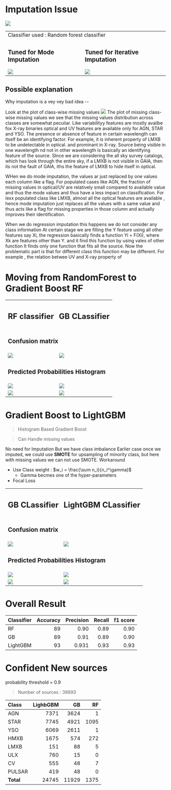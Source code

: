 # Imputation Issue 
<img src='../plots/imp_study/imputation_error.png'>
<table><tr>
<tr>
    <td colspan=2> Classifier used : Random forest classifier</td>
</tr>
<td>
<h3> Tuned for Mode Imputation </h3>
<img src='../plots/higher_models/RF_mod_tuned.jpg'>
</td>
<td>
<h3> Tuned for Iterative Imputation </h3>
<img src='../plots/higher_models/RF_rfimp_tuned.jpg'>
</td>
</tr></table>

## Possible explanation 

Why imputation is a vey vey bad idea -- 

Look at the plot of class-wise missing values 
<img src='../final_plots/missing_features.eps'>
The plot of missing class-wise missing values we see that the 
missing values distribution across classes are somewhat peculiar. 
Like variabilityy features are mostly availbe fox X-ray binaries
optical and UV features are available only for AGN, STAR and YSO. 
The presence or absence of feature in certain wavelength can 
itself be an identifying factor. For example, it is inherent property 
of LMXB to be undetectable in optical. and prominant in X-ray. 
Source being visible in one wavelength nd not in other wavelength is 
basically an identifying feature of the source. 
SInce we are considering the all sky survey catalogs, 
which has look through the entire sky, 
if a LMXB is not visible in GAIA, then its not the fault of GAIA, 
iths the feature of LMXB to hide itself in optical.

WHen we do mode imputation, the values ar just replaced by one values
each column like a flag. For populated cases like AGN, the fraction of 
missing values in optical/UV are relatively small compared to available value
and thus the mode values and thus have a less impact on classification.
For lexx populated class like LMXB, almost all the optical features are available ,
hence mode imputation just replaces all the values with a same value and thus acts like
a flag for missing properties in those column and actually improves their identification.


When we do regression imputation this happens we do not consider any class information At certain stage we are filling the Y feature using all other features say Xi, 
the regression basically finds a function Yi = F(Xi), 
where Xk are features other than Y.
and it find this function by using vales of other function
It finds only one function that fits all the source. Now the problematic part is that
for different class this function may be different. For example , the relation betwee UV and X-ray 
property of 



# Moving from RandomForest to Gradient Boost RF


<table>
<tr>
    <td> <h2>RF classifier </h2></td>
    <td> <h2>GB CLassifier</h2> </td>
</tr>
<tr>
    <td colspan=2> <h3> Confusion matrix </h3></td>
</tr>
<tr>
    <td>
    <img src='../plots/higher_models/RF_mod_tuned.jpg'>
    </td>
    <td>
    <img src='../plots/higher_models/GB.jpg'>
    </td>
</tr>
<tr>
    <td colspan=2> <h3> Predicted Probabilities Histogram </h3></td>
</tr>
<tr>
    <td>
    <img src='../plots/higher_models/RF_mod_tuned_prob.jpg'>
    </td>
    <td>
    <img src='../plots/higher_models/GB_prob.jpg'>
    </td>
</tr>
<tr>
    <td>
    <img src='../plots/higher_models/RF_mod_tuned_unid_prob.jpg'>
    </td>
    <td>
    <img src='../plots/higher_models/GB_unid_prob.jpg'>
    </td>
</tr>
</table>


# Gradient Boost to LightGBM

> Histogram Based Gradient Boost

> Can Handle missing values

No need for Imputation 
But we have class imbalance
Earlier case once we imputed, we could use **SMOTE** for upsampling of minority class, but here with missing values we can not use SMOTE. Workaround
*   Use Class weight : 
    $w_i = \frac{\sum n_i}{n_i^\gamma}$ 
    *   Gamma becmes one of the hyper-parameters  
*   Focal Loss



<table>
<tr>
    <td> <h2>GB CLassifier</h2> </td>
    <td> <h2>LightGBM CLassifier</h2> </td>
</tr>
<tr>
    <td colspan=2> <h3> Confusion matrix </h3></td>
</tr>
<tr>
    <td>
    <img src='../plots/higher_models/GB.jpg'>
    </td>
    <td>
    <img src='../plots/higher_models/lgb.jpg'>
    </td>
</tr>
<tr>
    <td colspan=2> <h3> Predicted Probabilities Histogram </h3></td>
</tr>
<tr>
    <td>
    <img src='../plots/higher_models/GB_prob.jpg'>
    </td>
    <td>
    <img src='../plots/higher_models/lbg_prob.jpg'>
    </td>
</tr>
<tr>
    <td><img src='../plots/higher_models/GB_unid_prob.jpg'></td>
    <td><img src='../plots/higher_models/lbg_unid_prob.jpg'></td>
</tr>
</table>

# Overall Result 

| Classifier |  Accuracy    |Precision |  Recall    |   f1 score     |
|:------|----------:|----------:|----------:|----------:|
| RF    | 89    |   0.90    |   0.89    |   0.90    |
| GB    |   89  |   0.91    |   0.89    |   0.90    |
| LightGBM  | 93    |   0.931    |  0.93    |   0.93    |    

# Confident New sources 

probability threshold = 0.9 

> Number of sources : 39893


| Class |  LighbGBM |  GB       |   RF      |
|:------|----------:|----------:|----------:|
| AGN   |   7371    |   3624    |   1       |
| STAR  |   7745    |   4921    |   1095    |
|YSO    |   6069    |   2611    |   1       |
|HMXB   |   1675    |   574     |   272     |
|LMXB   |   151     |   88      |   5       |
|ULX    |   760     |   15      |   0       |
|CV     |   555     |   48      |   7       |
|PULSAR |   419     |   48      |   0       |
|**Total** | 24745  |   11929   |   1375    |

